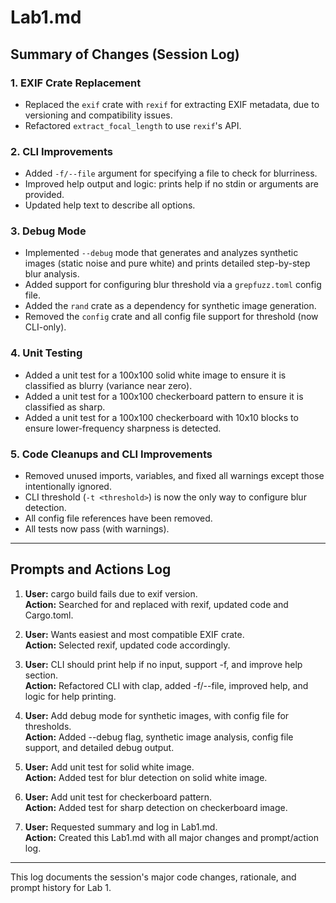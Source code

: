 # Lab1.md

## Summary of Changes (Session Log)

### 1. EXIF Crate Replacement
- Replaced the `exif` crate with `rexif` for extracting EXIF metadata, due to versioning and compatibility issues.
- Refactored `extract_focal_length` to use `rexif`'s API.

### 2. CLI Improvements
- Added `-f/--file` argument for specifying a file to check for blurriness.
- Improved help output and logic: prints help if no stdin or arguments are provided.
- Updated help text to describe all options.

### 3. Debug Mode
- Implemented `--debug` mode that generates and analyzes synthetic images (static noise and pure white) and prints detailed step-by-step blur analysis.
- Added support for configuring blur threshold via a `grepfuzz.toml` config file.
- Added the `rand` crate as a dependency for synthetic image generation.
- Removed the `config` crate and all config file support for threshold (now CLI-only).

### 4. Unit Testing
- Added a unit test for a 100x100 solid white image to ensure it is classified as blurry (variance near zero).
- Added a unit test for a 100x100 checkerboard pattern to ensure it is classified as sharp.
- Added a unit test for a 100x100 checkerboard with 10x10 blocks to ensure lower-frequency sharpness is detected.

### 5. Code Cleanups and CLI Improvements
- Removed unused imports, variables, and fixed all warnings except those intentionally ignored.
- CLI threshold (`-t <threshold>`) is now the only way to configure blur detection.
- All config file references have been removed.
- All tests now pass (with warnings).

---

## Prompts and Actions Log

1. **User:** cargo build fails due to exif version.  
   **Action:** Searched for and replaced with rexif, updated code and Cargo.toml.

2. **User:** Wants easiest and most compatible EXIF crate.  
   **Action:** Selected rexif, updated code accordingly.

3. **User:** CLI should print help if no input, support -f, and improve help section.  
   **Action:** Refactored CLI with clap, added -f/--file, improved help, and logic for help printing.

4. **User:** Add debug mode for synthetic images, with config file for thresholds.  
   **Action:** Added --debug flag, synthetic image analysis, config file support, and detailed debug output.

5. **User:** Add unit test for solid white image.  
   **Action:** Added test for blur detection on solid white image.

6. **User:** Add unit test for checkerboard pattern.  
   **Action:** Added test for sharp detection on checkerboard image.

7. **User:** Requested summary and log in Lab1.md.  
   **Action:** Created this Lab1.md with all major changes and prompt/action log.

---

This log documents the session's major code changes, rationale, and prompt history for Lab 1.
